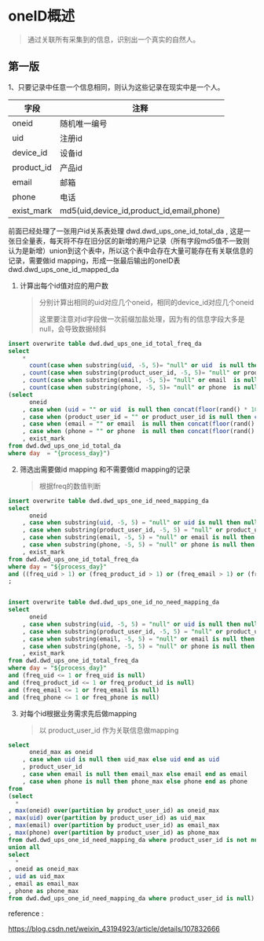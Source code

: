

# oneID概述

> 通过关联所有采集到的信息，识别出一个真实的自然人。



## 第一版

1、只要记录中任意一个信息相同，则认为这些记录在现实中是一个人。

| 字段       | 注释                                      |
| ---------- | ----------------------------------------- |
| oneid      | 随机唯一编号                              |
| uid        | 注册id                                    |
| device_id  | 设备id                                    |
| product_id | 产品id                                    |
| email      | 邮箱                                      |
| phone      | 电话                                      |
| exist_mark | md5(uid,device_id,product_id,email,phone) |

前面已经处理了一张用户id关系表处理 dwd.dwd_ups_one_id_total_da , 这是一张日全量表，每天将不存在旧分区的新增的用户记录（所有字段md5值不一致则认为是新增）union到这个表中，所以这个表中会存在大量可能存在有关联信息的记录，需要做id mapping，形成一张最后输出的oneID表dwd.dwd_ups_one_id_mapped_da

1. 计算出每个id值对应的用户数

   > 分别计算出相同的uid对应几个oneid，相同的device_id对应几个oneid
   >
   > 这里要注意对id字段做一次前缀加盐处理，因为有的信息字段大多是null，会导致数据倾斜

```sql
insert overwrite table dwd.dwd_ups_one_id_total_freq_da
select 
	*
	  count(case when substring(uid, -5, 5)= "null" or uid  is null then null esle oneid  end) over(partition by uid) as freq_uid 
	, count(case when substring(product_user_id, -5, 5)= "null" or product_user_id is null then null esle oneid end) over(partition by product_user_id) as freq_product_user_id 
	, count(case when substring(email, -5, 5)= "null" or email  is null then null esle oneid  end) over(partition by email) as freq_email 
	, count(case when substring(phone, -5, 5)= "null" or phone  is null then null esle oneid  end) over(partition by phone) as freq_phone 
(select
	  oneid
	, case when (uid = "" or uid  is null then concat(floor(rand() * 100, "-", "null")) else uid  end as uid 
	, case when (product_user_id = "" or product_user_id is null then concat(floor(rand() * 100, "-", "null")) else product_user_id end as product_user_id
	, case when (email = "" or email  is null then concat(floor(rand() * 100, "-", "null")) else email  end as email 
	, case when (phone = "" or phone  is null then concat(floor(rand() * 100, "-", "null")) else phone  end as phone 
	, exist_mark
from dwd.dwd_ups_one_id_total_da
where day  = "{process_day}")
```

2. 筛选出需要做id mapping 和不需要做id mapping的记录

   > 根据freq的数值判断

```sql
insert overwrite table dwd.dwd_ups_one_id_need_mapping_da
select
	  oneid
	, case when substring(uid, -5, 5) = "null" or uid is null then null esle uid end as uid
	, case when substring(product_user_id, -5, 5) = "null" or product_user_id is null then null esle product_user_id end as product_user_id
	, case when substring(email, -5, 5) = "null" or email is null then null esle email end as email
	, case when substring(phone, -5, 5) = "null" or phone is null then null esle phone end as phone
	, exist_mark
from dwd.dwd_ups_one_id_total_freq_da
where day = "${process_day}"
and ((freq_uid > 1) or (freq_product_id > 1) or (freq_email > 1) or (freq_phone > 1))
;


insert overwrite table dwd.dwd_ups_one_id_no_need_mapping_da
select
	  oneid
	, case when substring(uid, -5, 5) = "null" or uid is null then null esle uid end as uid
	, case when substring(product_user_id, -5, 5) = "null" or product_user_id is null then null esle product_user_id end as product_user_id
	, case when substring(email, -5, 5) = "null" or email is null then null esle email end as email
	, case when substring(phone, -5, 5) = "null" or phone is null then null esle phone end as phone
	, exist_mark
from dwd.dwd_ups_one_id_total_freq_da
where day = "${process_day}"
and (freq_uid <= 1 or freq_uid is null)
and (freq_product_id <= 1 or freq_product_id is null)
and (freq_email <= 1 or freq_email is null)
and (freq_phone <= 1 or freq_phone is null)


```

3. 对每个id根据业务需求先后做mapping

   > 以 product_user_id 作为关联信息做mapping

```sql
select
	  oneid_max as oneid
	, case when uid is null then uid_max else uid end as uid
	, product_user_id
	, case when email is null then email_max else email end as email
	, case when phone is null then phone_max else phone end as phone
from	
(select
  *
, max(oneid) over(partition by product_user_id) as oneid_max
, max(uid) over(partition by product_user_id) as uid_max
, max(email) over(partition by product_user_id) as email_max
, max(phone) over(partition by product_user_id) as phone_max
from dwd.dwd_ups_one_id_need_mapping_da where product_user_id is not null
union all
select
  *
, oneid as oneid_max
, uid as uid_max
, email as email_max
, phone as phone_max
from dwd.dwd_ups_one_id_need_mapping_da where product_user_id is null)
```







reference :

https://blog.csdn.net/weixin_43194923/article/details/107832666

